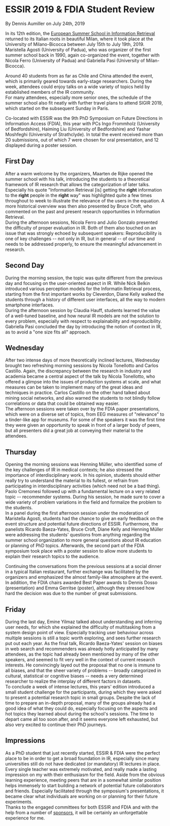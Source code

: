 # ESSIR 2019 & FDIA Student Review
By Dennis Aumiller on July 24th, 2019

In its 12th edition, the [European Summer School in Information Retrieval](http://www.ir.disco.unimib.it/essir2019/) returned to its Italian roots in beautiful Milan, where it took place at the University of Milano-Bicocca between July 15th to July 19th, 2019.
Maristella Agosti (University of Padua), who was organizer of the first summer school back in 1990, again co-organized the event, together with Nicola Ferro (University of Padua) and Gabriella Pasi (University of Milan-Bicocca).

Around 40 students from as far as Chile and China attended the event, which is primarily geared towards early-stage researchers.
During the week, attendees could enjoy talks on a wide variety of topics held by established members of the IR community.<br/>
For many attendees, especially more senior ones, the schedule of the summer school also fit neatly with further travel plans to attend SIGIR 2019, which started on the subsequent Sunday in Paris.


Co-located with ESSIR was the 9th PhD Symposium on Future Directions in Information Access (FDIA), this year with PCs Ingo Frommholz (University of Bedfordshire), Haiming Liu (University of Bedfordshire) and Yashar Moshfeghi (University of Strathclyde). In total the event received more than 20 submissions, out of which 7 were chosen for oral presentation, and 12 displayed during a poster session.

## First Day
After a warm welcome by the organizers, Maarten de Rijke opened the summer school with his talk, introducing the students to a theoretical framework of IR research that allows the categorization of later talks. Especially his quote "Information Retrieval [is] getting the **right** information to the **right** people in the **right** way" was highlighted quite a few times throughout to week to illustrate the relevance of the users in the equation.
A more historical overview was then also presented by Bruce Croft, who commented on the past and present research opportunities in Information Retrieval.<br/>
During the afternoon sessions, Nicola Ferro and Julio Gonzalo presented the difficulty of proper evaluation in IR. Both of them also touched on an issue that was strongly echoed by subsequent speakers: Reproducibility is one of key challenges -- not only in IR, but in general -- of our time and needs to be addressed properly, to ensure the meaningful advancement in research.

## Second Day
During the morning session, the topic was quite different from the previous day and focusing on the user-oriented aspect in IR. While Nick Belkin introduced various perception models for the Informatin Retrieval process, starting from the first important works by Cleverdon, Diane Kelly walked the students through a history of different user interfaces, all the way to modern smartphone interfaces.<br/>
During the afternoon session by Claudia Hauff, students learned the value of a well-tuned baseline, and how neural IR models are not the solution to every problem, especially with respect to explainability and reproducibility. Gabriella Pasi concluded the day by introducing the notion of context in IR, as to avoid a "one size fits all" approach.

## Wednesday
After two intense days of more theoretically inclined lectures, Wednesday brought two refreshing morning sessions by Nicola Tonellotto and Carlos Castillo.
Again, the discrepancy between the research in industry and academia became a central aspect of the talk by Nicola Tonellotto, who offered a glimpse into the issues of production systems at scale, and what measures can be taken to implement many of the great ideas and techniques in practice.
Carlos Castillo on the other hand talked about mining social networks, and also warned the students to not blindly follow correlations or data that could be obtained way easier. <br/>
The afternoon sessions were taken over by the FDIA paper presentations, which were on a diverse set of topics, from EEG measures of "relevance" to a tinder-like app for museums. For some of the speakers it was the first time they were given an opportunity to speak in front of a larger body of peers, but all presenters did a great job at conveying their material to the attendees.

## Thursday
Opening the morning sessions was Henning Müller, who identified some of the key challenges of IR in medical contexts; he also stressed the importance of interdisciplinary work. In his opinion, students should either really try to understand the material to its fullest, or refrain from participating in interdisciplinary activities (which need not be a bad thing). Paolo Cremonesi followed up with a fundamental lecture on a very related topic -- recommender systems. During his session, he made sure to cover a wide variety of problem variations in the field and formalize the problem to the students.<br/>
In a panel during the first afternoon session under the moderation of Maristella Agosti, students had the chance to give an early feedback on the event structure and potential future directions of ESSIR. Furthermore, the panelists Ricardo Baeza-Yates, Bruce Croft, Diane Kelly and Henning Müller were addressing the students' questions from anything regarding the summer school organization to more general questions about IR education or planning of PhD topics.
Afterwards, the second part of the FDIA symposium took place with a poster session to allow more students to explain their research topics to the audience.

Continuing the conversations from the previous sessions at a social dinner in a typical Italian restaurant, further exchange was facilitated by the organizers and emphasized the almost family-like atmosphere at the event. In addition, the FDIA chairs awarded Best Paper awards to Dennis Dosso (presentation) and Emma Gerritse (poster), although they stressed how hard the decision was due to the number of great submissions.

## Friday
During the last day, Emine Yilmaz talked about understanding and inferring user needs, for which she explained the difficulty of multitasking from a system design point of view. Especially tracking user behaviour across multiple sessions is still a topic worth exploring, and sees further research put out each year.
As the final talk, Ricardo Baeza-Yates' session on biases in web search and recommenders was already hotly anticipated by many attendees, as the topic had already been mentioned by many of the other speakers, and seemed to fit very well in the context of current research interests. He convincingly layed out the proposal that no one is immune to all biases, and that the sheer variety of problems -- broadly categorized in cultural, statistical or cognitive biases -- needs a very determined researcher to realize the interplay of different factors in datasets. <br/>
To conclude a week of intense lectures, this years' edition introduced a small student challenge for the participants, during which they were asked to present a potential research topic in small groups. Despite the lack of time to prepare an in-depth proposal, many of the groups already had a good idea of what they could do, especially focusing on the aspects and hot topics they learned about during the school's sessions. The time to depart came all too soon after, and it seems everyone left exhausted, but also very excited to continue their PhD journeys.

## Impressions
As a PhD student that just recently started, ESSIR & FDIA were the perfect place to be in order to get a broad foundation in IR, especially since many universities still do not have dedicated (or mandatory) IR lectures in place. Every single teacher was extremely motivated, and really made a lasting impression on my with their enthusiasm for the field.
Aside from the obvious learning experience, meeting peers that are in a somewhat similar position helps immensely to start building a network of potential future collaborators and friends. Especially facilitated through the symposium's presentations, it became clear what individuals are working on or planning for their future experiments.<br/>
Thanks to the engaged committees for both ESSIR and FDIA and with the help from a number of [sponsors](http://www.ir.disco.unimib.it/essir2019/sponsorships/), it will be certainly an unforgettable experience for me.
